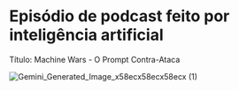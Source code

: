 # Episódio de podcast feito por inteligência artificial
Título: Machine Wars - O Prompt Contra-Ataca


![Gemini_Generated_Image_x58ecx58ecx58ecx (1)](https://github.com/user-attachments/assets/10d9aee9-6c96-4ae9-889f-14c1e8f70a67)
